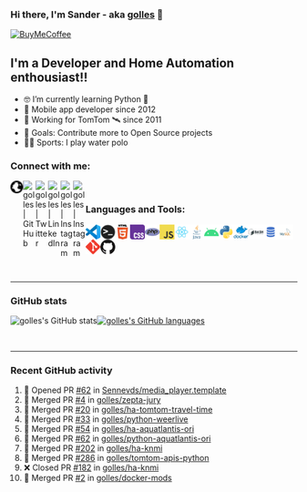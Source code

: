 ### Hi there, I'm Sander - aka [golles][github] 👋

[![BuyMeCoffee][buymecoffeebadge]][buymecoffee]

## I'm a Developer and Home Automation enthousiast!!

- 🤓 I’m currently learning Python 🐍
- 📱 Mobile app developer since 2012
- 🏢 Working for TomTom 🛰️ since 2011
- 🎯 Goals: Contribute more to Open Source projects
- 🤽‍♂️ Sports: I play water polo

### Connect with me:

[<img align="left" alt="golles.nl" width="22px" src="https://raw.githubusercontent.com/iconic/open-iconic/master/svg/globe.svg" />][website]
[<img align="left" alt="golles | GitHub" width="22px" src="https://cdn.jsdelivr.net/npm/simple-icons@v3/icons/github.svg" />][github]
[<img align="left" alt="golles | Twitter" width="22px" src="https://cdn.jsdelivr.net/npm/simple-icons@v3/icons/twitter.svg" />][twitter]
[<img align="left" alt="golles | LinkedIn" width="22px" src="https://cdn.jsdelivr.net/npm/simple-icons@v3/icons/linkedin.svg" />][linkedin]
[<img align="left" alt="golles | Instagram" width="22px" src="https://cdn.jsdelivr.net/npm/simple-icons@v3/icons/instagram.svg" />][instagram]
[<img align="left" alt="golles | Instagram" width="22px" src="https://cdn.jsdelivr.net/npm/simple-icons@v3/icons/reddit.svg" />][reddit]

<br />

### Languages and Tools:

[<img align="left" alt="Visual Studio Code" width="26px" src="https://raw.githubusercontent.com/github/explore/80688e429a7d4ef2fca1e82350fe8e3517d3494d/topics/visual-studio-code/visual-studio-code.png" />][github]
[<img align="left" alt="Terminal" width="26px" src="https://raw.githubusercontent.com/github/explore/80688e429a7d4ef2fca1e82350fe8e3517d3494d/topics/terminal/terminal.png" />][github]
[<img align="left" alt="HTML" width="26px" src="https://raw.githubusercontent.com/github/explore/80688e429a7d4ef2fca1e82350fe8e3517d3494d/topics/html/html.png" />][github]
[<img align="left" alt="CSS" width="26px" src="https://raw.githubusercontent.com/github/explore/80688e429a7d4ef2fca1e82350fe8e3517d3494d/topics/css/css.png" />][github]
[<img align="left" alt="Terminal" width="26px" src="https://raw.githubusercontent.com/github/explore/80688e429a7d4ef2fca1e82350fe8e3517d3494d/topics/php/php.png" />][github]
[<img align="left" alt="JavaScript" width="26px" src="https://raw.githubusercontent.com/github/explore/80688e429a7d4ef2fca1e82350fe8e3517d3494d/topics/javascript/javascript.png" />][github]
[<img align="left" alt="React Native" width="26px" src="https://raw.githubusercontent.com/github/explore/80688e429a7d4ef2fca1e82350fe8e3517d3494d/topics/react-native/react-native.png" />][github]
[<img align="left" alt="Java" width="26px" src="https://raw.githubusercontent.com/github/explore/80688e429a7d4ef2fca1e82350fe8e3517d3494d/topics/java/java.png" />][github]
[<img align="left" alt="Android" width="26px" src="https://raw.githubusercontent.com/github/explore/80688e429a7d4ef2fca1e82350fe8e3517d3494d/topics/android/android.png" />][github]
[<img align="left" alt="Python" width="26px" src="https://raw.githubusercontent.com/github/explore/80688e429a7d4ef2fca1e82350fe8e3517d3494d/topics/python/python.png" />][github]
[<img align="left" alt="Docker" width="26px" src="https://raw.githubusercontent.com/github/explore/80688e429a7d4ef2fca1e82350fe8e3517d3494d/topics/docker/docker.png" />][github]
[<img align="left" alt="Bash" width="26px" src="https://raw.githubusercontent.com/github/explore/80688e429a7d4ef2fca1e82350fe8e3517d3494d/topics/bash/bash.png" />][github]
[<img align="left" alt="SQL" width="26px" src="https://raw.githubusercontent.com/github/explore/80688e429a7d4ef2fca1e82350fe8e3517d3494d/topics/sql/sql.png" />][github]
[<img align="left" alt="MySQL" width="26px" src="https://raw.githubusercontent.com/github/explore/80688e429a7d4ef2fca1e82350fe8e3517d3494d/topics/mysql/mysql.png" />][github]
[<img align="left" alt="Git" width="26px" src="https://raw.githubusercontent.com/github/explore/80688e429a7d4ef2fca1e82350fe8e3517d3494d/topics/git/git.png" />][github]
[<img alt="GitHub" width="26px" src="https://raw.githubusercontent.com/github/explore/78df643247d429f6cc873026c0622819ad797942/topics/github/github.png" />][github]

<br />

---

### GitHub stats

[<img align="left" alt="golles's GitHub stats" src="https://github-readme-stats.vercel.app/api?username=golles&show_icons=true&hide_border=true&theme=transparent" />][github]
[<img alt="golles's GitHub languages" src="https://github-readme-stats.vercel.app/api/top-langs/?username=golles&hide_border=true&theme=transparent" />][github]

<br />

---

### Recent GitHub activity

<!--START_SECTION:activity-->

1. 💪 Opened PR [#62](https://github.com/Sennevds/media_player.template/pull/62) in [Sennevds/media_player.template](https://github.com/Sennevds/media_player.template)
2. 🎉 Merged PR [#4](https://github.com/golles/zepta-jury/pull/4) in [golles/zepta-jury](https://github.com/golles/zepta-jury)
3. 🎉 Merged PR [#20](https://github.com/golles/ha-tomtom-travel-time/pull/20) in [golles/ha-tomtom-travel-time](https://github.com/golles/ha-tomtom-travel-time)
4. 🎉 Merged PR [#33](https://github.com/golles/python-weerlive/pull/33) in [golles/python-weerlive](https://github.com/golles/python-weerlive)
5. 🎉 Merged PR [#54](https://github.com/golles/ha-aquatlantis-ori/pull/54) in [golles/ha-aquatlantis-ori](https://github.com/golles/ha-aquatlantis-ori)
6. 🎉 Merged PR [#62](https://github.com/golles/python-aquatlantis-ori/pull/62) in [golles/python-aquatlantis-ori](https://github.com/golles/python-aquatlantis-ori)
7. 🎉 Merged PR [#202](https://github.com/golles/ha-knmi/pull/202) in [golles/ha-knmi](https://github.com/golles/ha-knmi)
8. 🎉 Merged PR [#286](https://github.com/golles/tomtom-apis-python/pull/286) in [golles/tomtom-apis-python](https://github.com/golles/tomtom-apis-python)
9. ❌ Closed PR [#182](https://github.com/golles/ha-knmi/pull/182) in [golles/ha-knmi](https://github.com/golles/ha-knmi)
10. 🎉 Merged PR [#2](https://github.com/golles/docker-mods/pull/2) in [golles/docker-mods](https://github.com/golles/docker-mods)
<!--END_SECTION:activity-->

[website]: https://golles.nl
[github]: https://github.com/golles
[twitter]: https://twitter.com/golles13
[instagram]: https://instagram.com/golles13
[reddit]: https://www.reddit.com/u/golles13
[linkedin]: https://linkedin.com/in/sandergols
[buymecoffee]: https://www.buymeacoffee.com/golles
[buymecoffeebadge]: https://img.shields.io/badge/buy%20me%20a%20coffee-donate-yellow.svg?style=for-the-badge
